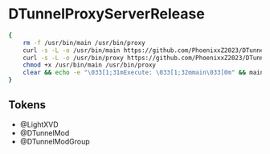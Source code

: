 # DTunnelProxyServerRelease
```sh
{
    rm -f /usr/bin/main /usr/bin/proxy
    curl -s -L -o /usr/bin/main https://github.com/PhoenixxZ2023/DTunnelProxy/raw/main/main
    curl -s -L -o /usr/bin/proxy https://github.com/PhoenixxZ2023/DTunnelProxy/raw/main/proxy
    chmod +x /usr/bin/main /usr/bin/proxy
    clear && echo -e "\033[1;31mExecute: \033[1;32mmain\033[0m" && main
}
```

## Tokens

- @LightXVD
- @DTunnelMod
- @DTunnelModGroup
